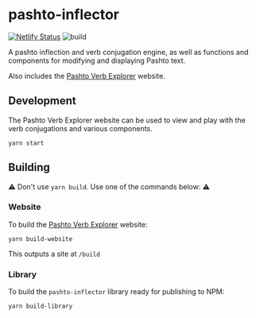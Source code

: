 # pashto-inflector

[![Netlify Status](https://api.netlify.com/api/v1/badges/ca3a7720-876f-4375-a77e-2e7bfdcee48a/deploy-status)](https://app.netlify.com/sites/pashto-verbs/deploys)
![build](https://github.com/lingdocs/pashto-inflector/actions/workflows/main.yml/badge.svg)

A pashto inflection and verb conjugation engine, as well as functions and components for modifying and displaying Pashto text.

Also includes the [Pashto Verb Explorer](https://verbs.lingdocs.com) website.

## Development

The Pashto Verb Explorer website can be used to view and play with the verb conjugations and various components. 

```
yarn start
```

## Building

⚠ Don't use `yarn build`. Use one of the commands below: ⚠

### Website

To build the [Pashto Verb Explorer](https://verbs.lingdocs.com) website:

```
yarn build-website
```

This outputs a site at `/build`

### Library

To build the `pashto-inflector` library ready for publishing to NPM:

```
yarn build-library
```
